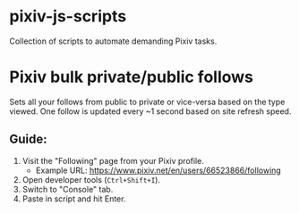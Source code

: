 # pixiv-js-scripts
Collection of scripts to automate demanding Pixiv tasks.

# Pixiv bulk private/public follows
Sets all your follows from public to private or vice-versa based on the type viewed.
One follow is updated every ~1 second based on site refresh speed.

## Guide:
1. Visit the "Following" page from your Pixiv profile.
	- Example URL: https://www.pixiv.net/en/users/66523866/following
3. Open developer tools (`Ctrl+Shift+I`).
4. Switch to "Console" tab.
5. Paste in script and hit Enter.
